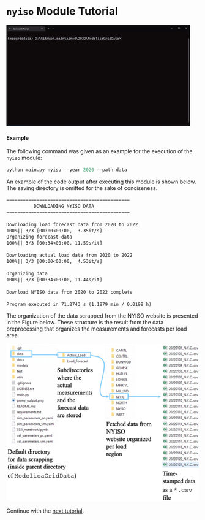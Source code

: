 `nyiso` Module Tutorial
========================

![Example of the `nyiso` module](figs/gif_nyiso-example.gif)

#### Example

The following command was given as an example for the execution of the `nyiso` module:

```python
python main.py nyiso --year 2020 --path data
```

An example of the code output after executing this module is shown below. The saving directory is omitted for the sake of conciseness.

```
=============================================
          DOWNLOADING NYISO DATA            
=============================================

Downloading load forecast data from 2020 to 2022
100%|| 3/3 [00:00<00:00,  3.35it/s]
Organizing forecast data
100%|| 3/3 [00:34<00:00, 11.59s/it]

Downloading actual load data from 2020 to 2022
100%|| 3/3 [00:00<00:00,  4.53it/s]

Organizing data
100%|| 3/3 [00:34<00:00, 11.44s/it]

Download NYISO data from 2020 to 2022 complete

Program executed in 71.2743 s (1.1879 min / 0.0198 h)
```

The organization of the data scrapped from the NYISO website is presented in the Figure below. These structure is the result from the data preprocessing that organizes the measurements and forecasts per load area.

![Data organization after scrapping through the `nyiso` module.](docs/tutorials/figs/fig_NYISO-data-scrapping.png)

Continue with the [next tutorial](tutorial_run_pf.md).
